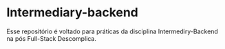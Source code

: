 # Intermediary-backend
Esse repositório é voltado para práticas da disciplina Intermediry-Backend na pós Full-Stack Descomplica.
